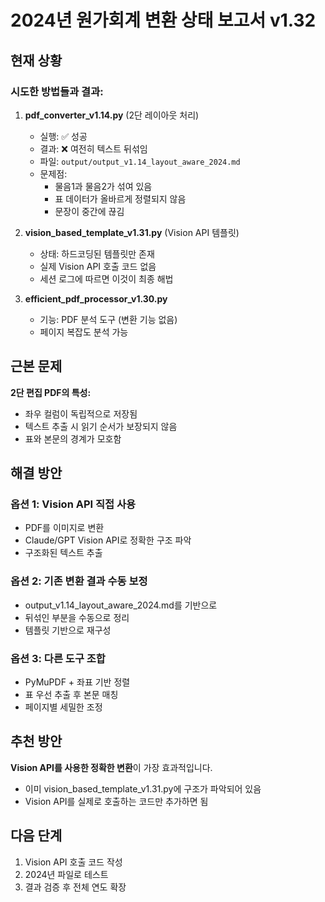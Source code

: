 # 2024년 원가회계 변환 상태 보고서 v1.32

## 현재 상황

### 시도한 방법들과 결과:

1. **pdf_converter_v1.14.py** (2단 레이아웃 처리)
   - 실행: ✅ 성공
   - 결과: ❌ 여전히 텍스트 뒤섞임
   - 파일: `output/output_v1.14_layout_aware_2024.md`
   - 문제점:
     - 물음1과 물음2가 섞여 있음
     - 표 데이터가 올바르게 정렬되지 않음
     - 문장이 중간에 끊김

2. **vision_based_template_v1.31.py** (Vision API 템플릿)
   - 상태: 하드코딩된 템플릿만 존재
   - 실제 Vision API 호출 코드 없음
   - 세션 로그에 따르면 이것이 최종 해법

3. **efficient_pdf_processor_v1.30.py**
   - 기능: PDF 분석 도구 (변환 기능 없음)
   - 페이지 복잡도 분석 가능

## 근본 문제

**2단 편집 PDF의 특성:**
- 좌우 컬럼이 독립적으로 저장됨
- 텍스트 추출 시 읽기 순서가 보장되지 않음
- 표와 본문의 경계가 모호함

## 해결 방안

### 옵션 1: Vision API 직접 사용
- PDF를 이미지로 변환
- Claude/GPT Vision API로 정확한 구조 파악
- 구조화된 텍스트 추출

### 옵션 2: 기존 변환 결과 수동 보정
- output_v1.14_layout_aware_2024.md를 기반으로
- 뒤섞인 부분을 수동으로 정리
- 템플릿 기반으로 재구성

### 옵션 3: 다른 도구 조합
- PyMuPDF + 좌표 기반 정렬
- 표 우선 추출 후 본문 매칭
- 페이지별 세밀한 조정

## 추천 방안

**Vision API를 사용한 정확한 변환**이 가장 효과적입니다.
- 이미 vision_based_template_v1.31.py에 구조가 파악되어 있음
- Vision API를 실제로 호출하는 코드만 추가하면 됨

## 다음 단계

1. Vision API 호출 코드 작성
2. 2024년 파일로 테스트
3. 결과 검증 후 전체 연도 확장